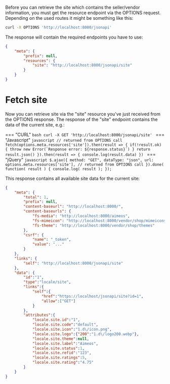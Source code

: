 Before you can retrieve the site which contains the seller/vendor information, you must get the resource endpoint via the OPTIONS request. Depending on the used routes it might be something like this:

```bash
curl -X OPTIONS 'http://localhost:8000/jsonapi'
```

The response will contain the required endpoints you have to use:

```json
{
    "meta": {
        "prefix": null,
        "resources": {
            "site": "http://localhost:8000/jsonapi/site"
        }
    }
}
```

# Fetch site

Now you can retrieve site via the "site" resource you've just received from the OPTIONS response. The response of the "site" endpoint contains the data of the current site, e.g.:

=== "CURL"
    ```bash
    curl -X GET 'http://localhost:8000/jsonapi/site'
    ```
=== "Javascript"
    ```javascript
    // returned from OPTIONS call
    fetch(options.meta.resources['site']).then(result => {
        if(!result.ok) {
            throw new Error(`Response error: ${response.status}`)
        }
        return result.json()
    }).then(result => {
        console.log(result.data)
    })
    ```
=== "jQuery"
    ```javascript
    $.ajax({
        method: "GET",
        dataType: "json",
        url: options.meta.resources['site'], // returned from OPTIONS call
    }).done( function( result ) {
        console.log( result );
    });
    ```

This response contains all available site data for the current site:

```json
{
    "meta": {
        "total": 1,
        "prefix": null,
        "content-baseurl": "http://localhost:8000/",
		"content-baseurls": {
			"fs-media": "http://localhost:8000/aimeos",
			"fs-mimeicon": "http://localhost:8000/vendor/shop/mimeicons",
			"fs-theme": "http://localhost:8000/vendor/shop/themes"
		},
        "csrf": {
            "name": "_token",
            "value": "..."
        }
    },
    "links": {
        "self": "http://localhost:8000/jsonapi/site"
    },
    "data": {
        "id":"1",
        "type":"locale/site",
        "links":{
            "self":{
                "href":"https://localhost/jsonapi/site?id=1",
                "allow":["GET"]
            }
        },
        "attributes":{
            "locale.site.id":"1",
            "locale.site.code":"default",
            "locale.site.icon":"1.d\/icon.png",
            "locale.site.logo":{"200":"1.d\/logo200.webp"},
            "locale.site.theme":null,
            "locale.site.label":"Aimeos",
            "locale.site.status":1,
            "locale.site.refid":"123",
            "locale.site.ratings":5,
            "locale.site.rating":"4.75"
        }
    }
}
```
